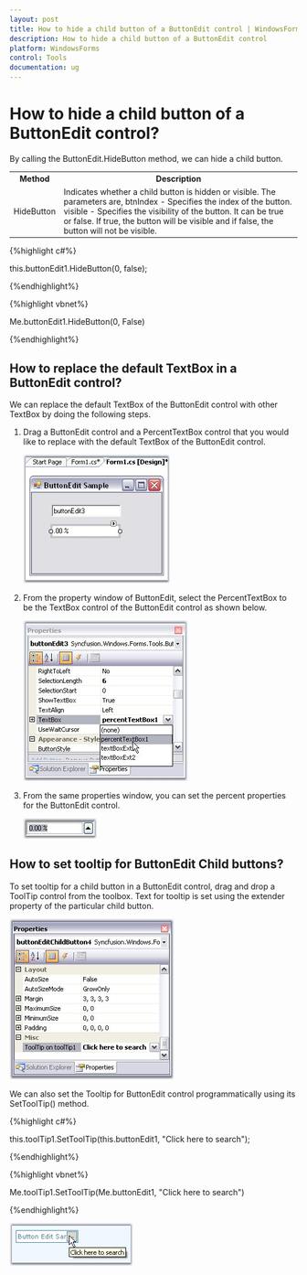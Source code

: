 ```yaml
---
layout: post
title: How to hide a child button of a ButtonEdit control | WindowsForms | Syncfusion
description: How to hide a child button of a ButtonEdit control
platform: WindowsForms
control: Tools
documentation: ug
---
```




# How to hide a child button of a ButtonEdit control?

By calling the ButtonEdit.HideButton method, we can hide a child button. 


<table>
<tr>
<th>
Method</th><th>
Description</th></tr>
<tr>
<td>
HideButton</td><td>
Indicates whether a child button is hidden or visible. The parameters are,
btnIndex - Specifies the index of the button.
visible - Specifies the visibility of the button. 
It can be true or false. 
If true, the button will be visible and if false, 
the button will not be visible.</td></tr>
</table>


{%highlight c#%}



this.buttonEdit1.HideButton(0, false);

{%endhighlight%}

{%highlight vbnet%}



Me.buttonEdit1.HideButton(0, False)

{%endhighlight%}

## How to replace the default TextBox in a ButtonEdit control?

We can replace the default TextBox of the ButtonEdit control with other TextBox by doing the following steps.

1. Drag a ButtonEdit control and a PercentTextBox control that you would like to replace with the default TextBox of the ButtonEdit control.

   ![](FAQ_images/Overview_img105.jpeg)



2. From the property window of ButtonEdit, select the PercentTextBox to be the TextBox control of the ButtonEdit control as shown below. 

   ![](FAQ_images/Overview_img106.jpeg) 



3. From the same properties window, you can set the percent properties for the ButtonEdit control.

   ![](FAQ_images/Overview_img107.jpeg) 


## How to set tooltip for ButtonEdit Child buttons?

 To set tooltip for a child button in a ButtonEdit control, drag and drop a ToolTip control from the toolbox. Text for tooltip is set using the extender property of the particular child button.

 ![](FAQ_images/Overview_img108.jpeg) 


We can also set the Tooltip for ButtonEdit control programmatically using its SetToolTip() method.

{%highlight c#%}



this.toolTip1.SetToolTip(this.buttonEdit1, "Click here to search");

{%endhighlight%}

{%highlight vbnet%}



Me.toolTip1.SetToolTip(Me.buttonEdit1, "Click here to search")

{%endhighlight%}

 ![](FAQ_images/Overview_img109.jpeg) 
